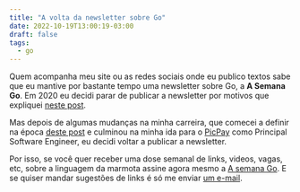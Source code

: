 ```yaml
---
title: "A volta da newsletter sobre Go"
date: 2022-10-19T13:00:19-03:00
draft: false
tags:
  - go
---
```


Quem acompanha meu site ou as redes sociais onde eu publico textos sabe que eu mantive por bastante tempo uma newsletter sobre Go, a **A Semana Go**. Em 2020 eu decidi parar de publicar a newsletter por motivos que expliquei [neste post](https://eltonminetto.dev/post/2020-08-10-fim-newsletters/).

Mas depois de algumas mudanças na minha carreira, que comecei a definir na época [deste post](https://eltonminetto.dev/post/2021-06-02-carreira-y/) e culminou na minha ida para o [PicPay](https://picpay.com) como Principal Software Engineer, eu decidi voltar a publicar a newsletter.

Por isso, se você quer receber uma dose semanal de links, videos, vagas, etc, sobre a linguagem da marmota assine agora mesmo a [A semana Go](https://asemanago.substack.com). E se quiser mandar sugestões de links é só me enviar [um e-mail](mailto:asemanago@gmail.com).
